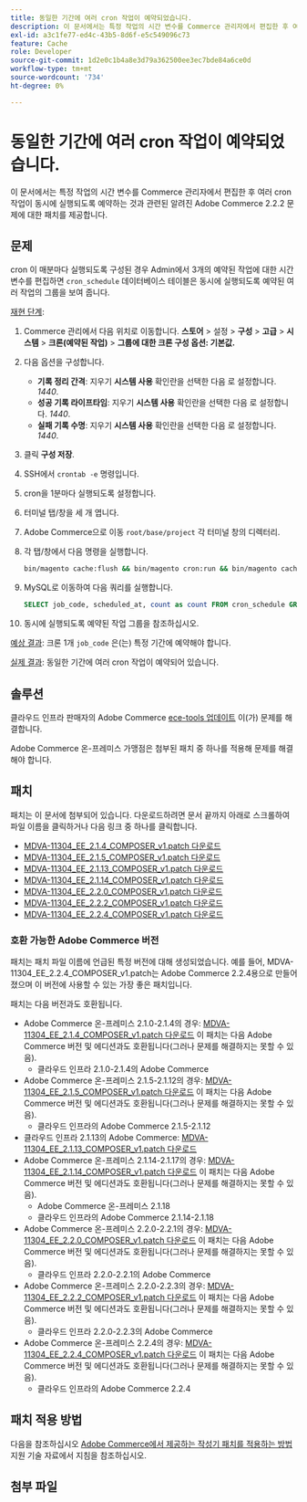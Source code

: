 ```yaml
---
title: 동일한 기간에 여러 cron 작업이 예약되었습니다.
description: 이 문서에서는 특정 작업의 시간 변수를 Commerce 관리자에서 편집한 후 여러 cron 작업이 동시에 실행되도록 예약하는 것과 관련된 알려진 Adobe Commerce 2.2.2 문제에 대한 패치를 제공합니다.
exl-id: a3c1fe77-ed4c-43b5-8d6f-e5c549096c73
feature: Cache
role: Developer
source-git-commit: 1d2e0c1b4a8e3d79a362500ee3ec7bde84a6ce0d
workflow-type: tm+mt
source-wordcount: '734'
ht-degree: 0%

---
```


# 동일한 기간에 여러 cron 작업이 예약되었습니다.

이 문서에서는 특정 작업의 시간 변수를 Commerce 관리자에서 편집한 후 여러 cron 작업이 동시에 실행되도록 예약하는 것과 관련된 알려진 Adobe Commerce 2.2.2 문제에 대한 패치를 제공합니다.

## 문제

cron 이 매분마다 실행되도록 구성된 경우 Admin에서 3개의 예약된 작업에 대한 시간 변수를 편집하면 `cron_schedule` 데이터베이스 테이블은 동시에 실행되도록 예약된 여러 작업의 그룹을 보여 줍니다.

<u>재현 단계</u>:

1. Commerce 관리에서 다음 위치로 이동합니다. **스토어** > 설정 > **구성** > **고급** > **시스템** > **크론(예약된 작업)** > **그룹에 대한 크론 구성 옵션: 기본값.**
1. 다음 옵션을 구성합니다.
   * **기록 정리 간격**: 지우기 **시스템 사용** 확인란을 선택한 다음 로 설정합니다. *1440*.
   * **성공 기록 라이프타임**: 지우기 **시스템 사용** 확인란을 선택한 다음 로 설정합니다. *1440*.
   * **실패 기록 수명**: 지우기 **시스템 사용** 확인란을 선택한 다음 로 설정합니다. *1440*.

1. 클릭 **구성 저장**.
1. SSH에서 `crontab -e` 명령입니다.
1. cron을 1분마다 실행되도록 설정합니다.
1. 터미널 탭/창을 세 개 엽니다.
1. Adobe Commerce으로 이동 `root/base/project` 각 터미널 창의 디렉터리.
1. 각 탭/창에서 다음 명령을 실행합니다.

   ```bash
   bin/magento cache:flush && bin/magento cron:run && bin/magento cache:flush && bin/magento cron:run
   ```

1. MySQL로 이동하여 다음 쿼리를 실행합니다.

   ```sql
   SELECT job_code, scheduled_at, count as count FROM cron_schedule GROUP BY job_code, scheduled_at HAVING count > 1 ORDER BY scheduled_at;
   ```

1. 동시에 실행되도록 예약된 작업 그룹을 참조하십시오.

<u>예상 결과</u>: 크론 1개 `job_code` 은(는) 특정 기간에 예약해야 합니다.

<u>실제 결과</u>: 동일한 기간에 여러 cron 작업이 예약되어 있습니다.

## 솔루션

클라우드 인프라 판매자의 Adobe Commerce [ece-tools 업데이트](https://experienceleague.adobe.com/docs/commerce-cloud-service/user-guide/dev-tools/ece-tools/update-package.html) 이(가) 문제를 해결합니다.

Adobe Commerce 온-프레미스 가맹점은 첨부된 패치 중 하나를 적용해 문제를 해결해야 합니다.

## 패치

패치는 이 문서에 첨부되어 있습니다. 다운로드하려면 문서 끝까지 아래로 스크롤하여 파일 이름을 클릭하거나 다음 링크 중 하나를 클릭합니다.

* [MDVA-11304\_EE\_2.1.4\_COMPOSER\_v1.patch 다운로드](assets/MDVA-11304_EE_2.1.4_COMPOSER_v1.patch.zip)
* [MDVA-11304\_EE\_2.1.5\_COMPOSER\_v1.patch 다운로드](assets/MDVA-11304_EE_2.1.5_COMPOSER_v1.patch.zip)
* [MDVA-11304\_EE\_2.1.13\_COMPOSER\_v1.patch 다운로드](assets/MDVA-11304_EE_2.1.13_COMPOSER_v1.patch.zip)
* [MDVA-11304\_EE\_2.1.14\_COMPOSER\_v1.patch 다운로드](assets/MDVA-11304_EE_2.1.14_COMPOSER_v1.patch.zip)
* [MDVA-11304\_EE\_2.2.0\_COMPOSER\_v1.patch 다운로드](assets/MDVA-11304_EE_2.2.0_COMPOSER_v1.patch.zip)
* [MDVA-11304\_EE\_2.2.2\_COMPOSER\_v1.patch 다운로드](assets/MDVA-11304_EE_2.2.2_COMPOSER_v1.patch.zip)
* [MDVA-11304\_EE\_2.2.4\_COMPOSER\_v1.patch 다운로드](assets/MDVA-11304_EE_2.2.4_COMPOSER_v1.patch.zip)

### 호환 가능한 Adobe Commerce 버전

패치는 패치 파일 이름에 언급된 특정 버전에 대해 생성되었습니다. 예를 들어, MDVA-11304\_EE\_2.2.4\_COMPOSER\_v1.patch는 Adobe Commerce 2.2.4용으로 만들어졌으며 이 버전에 사용할 수 있는 가장 좋은 패치입니다.

패치는 다음 버전과도 호환됩니다.

* Adobe Commerce 온-프레미스 2.1.0-2.1.4의 경우: [MDVA-11304\_EE\_2.1.4\_COMPOSER\_v1.patch 다운로드](assets/MDVA-11304_EE_2.1.4_COMPOSER_v1.patch.zip) 이 패치는 다음 Adobe Commerce 버전 및 에디션과도 호환됩니다(그러나 문제를 해결하지는 못할 수 있음).
   * 클라우드 인프라 2.1.0-2.1.4의 Adobe Commerce
* Adobe Commerce 온-프레미스 2.1.5-2.1.12의 경우: [MDVA-11304\_EE\_2.1.5\_COMPOSER\_v1.patch 다운로드](assets/MDVA-11304_EE_2.1.5_COMPOSER_v1.patch.zip) 이 패치는 다음 Adobe Commerce 버전 및 에디션과도 호환됩니다(그러나 문제를 해결하지는 못할 수 있음).
   * 클라우드 인프라의 Adobe Commerce 2.1.5-2.1.12
* 클라우드 인프라 2.1.13의 Adobe Commerce: [MDVA-11304\_EE\_2.1.13\_COMPOSER\_v1.patch 다운로드](assets/MDVA-11304_EE_2.1.13_COMPOSER_v1.patch.zip)
* Adobe Commerce 온-프레미스 2.1.14-2.1.17의 경우: [MDVA-11304\_EE\_2.1.14\_COMPOSER\_v1.patch 다운로드](assets/MDVA-11304_EE_2.1.14_COMPOSER_v1.patch.zip) 이 패치는 다음 Adobe Commerce 버전 및 에디션과도 호환됩니다(그러나 문제를 해결하지는 못할 수 있음).
   * Adobe Commerce 온-프레미스 2.1.18
   * 클라우드 인프라의 Adobe Commerce 2.1.14-2.1.18
* Adobe Commerce 온-프레미스 2.2.0-2.2.1의 경우: [MDVA-11304\_EE\_2.2.0\_COMPOSER\_v1.patch 다운로드](assets/MDVA-11304_EE_2.2.0_COMPOSER_v1.patch.zip) 이 패치는 다음 Adobe Commerce 버전 및 에디션과도 호환됩니다(그러나 문제를 해결하지는 못할 수 있음).
   * 클라우드 인프라 2.2.0-2.2.1의 Adobe Commerce
* Adobe Commerce 온-프레미스 2.2.0-2.2.3의 경우: [MDVA-11304\_EE\_2.2.2\_COMPOSER\_v1.patch 다운로드](assets/MDVA-11304_EE_2.2.2_COMPOSER_v1.patch.zip) 이 패치는 다음 Adobe Commerce 버전 및 에디션과도 호환됩니다(그러나 문제를 해결하지는 못할 수 있음).
   * 클라우드 인프라 2.2.0-2.2.3의 Adobe Commerce
* Adobe Commerce 온-프레미스 2.2.4의 경우: [MDVA-11304\_EE\_2.2.4\_COMPOSER\_v1.patch 다운로드](assets/MDVA-11304_EE_2.2.4_COMPOSER_v1.patch.zip) 이 패치는 다음 Adobe Commerce 버전 및 에디션과도 호환됩니다(그러나 문제를 해결하지는 못할 수 있음).
   * 클라우드 인프라의 Adobe Commerce 2.2.4

## 패치 적용 방법

다음을 참조하십시오 [Adobe Commerce에서 제공하는 작성기 패치를 적용하는 방법](/help/how-to/general/how-to-apply-a-composer-patch-provided-by-magento.md) 지원 기술 자료에서 지침을 참조하십시오.

## 첨부 파일
